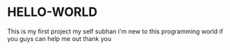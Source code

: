 # HELLO-WORLD
This is my first project 
my self subhan i'm new to this programming world if you guys can help me out 
thank you 
